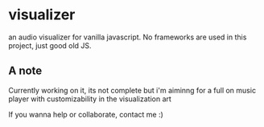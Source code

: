 # visualizer
an audio visualizer for vanilla javascript.
No frameworks are used in this project, just good old JS.

## A note
Currently working on it, its not complete but i'm aiminng for a full on music player with customizability in the visualization art

If you wanna help or collaborate, contact me :)

